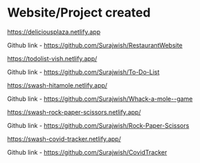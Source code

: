 # Website/Project created

https://deliciousplaza.netlify.app

Github link - https://github.com/Surajwish/RestaurantWebsite

https://todolist-vish.netlify.app/

Github link - https://github.com/Surajwish/To-Do-List

https://swash-hitamole.netlify.app/

Github link - https://github.com/Surajwish/Whack-a-mole--game

https://swash-rock-paper-scissors.netlify.app/

Github link - https://github.com/Surajwish/Rock-Paper-Scissors

https://swash-covid-tracker.netlify.app/

Github link - https://github.com/Surajwish/CovidTracker

